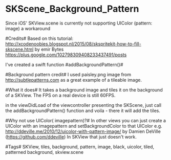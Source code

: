 # SKScene_Background_Pattern
Since iOS' SKView.scene is currently not supporting UIColor (pattern: image) a workaround

#Credits#
Based on this tutorial:
http://xcodenoobies.blogspot.nl/2015/08/skspritekit-how-to-fill-skscene.html
by emir Bytes https://plus.google.com/102798309408233437491/posts

I've created a swift function #addBackgroundPattern()#

#Background pattern credit#
I used paisley.png image from http://subtlepatterns.com as a great example of a tileable image.

#What it does#
It takes a background image and tiles it on the background of a SKView. The FPS on a real device is still 60FPS.

in the viewDidLoad of the viewcontroller presenting the SKScene, just call the addBackgroundPattern() function and voila -
there it will add the tiles.

#Why not use UIColor( imagepattern)?#
In other views you can just create a UIColor with an imagepattern and setBackgroundColor to that UIColor
e.g. http://ddeville.me/2010/12/uicolor-with-pattern-image/ by Damien DeVille (https://github.com/ddeville) 
In SKView that just doesn't work.

#Tags#
SKView, tiles, background, pattern, image, black, uicolor, tiled, patterned background, skview.scene
